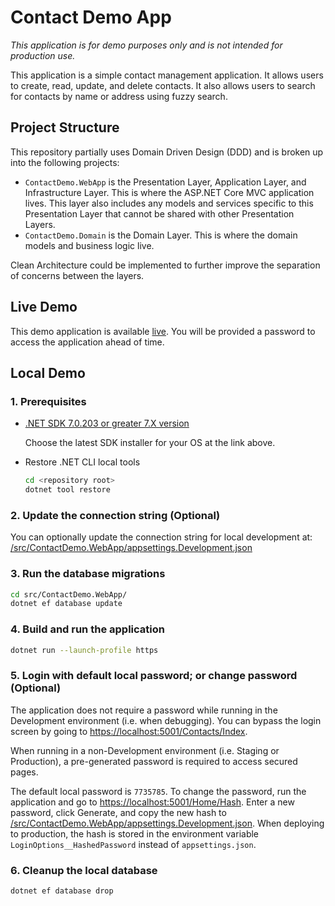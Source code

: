 # Contact Demo App

*This application is for demo purposes only and is not intended for production use.*

This application is a simple contact management application. It allows users to create, read, update, and delete contacts. It also allows users to search for contacts by name or address using fuzzy search.

## Project Structure

This repository partially uses Domain Driven Design (DDD) and is broken up into the following projects:
- `ContactDemo.WebApp` is the Presentation Layer, Application Layer, and Infrastructure Layer. This is where the ASP.NET Core MVC application lives. This layer also includes any models and services specific to this Presentation Layer that cannot be shared with other Presentation Layers.
- `ContactDemo.Domain` is the Domain Layer. This is where the domain models and business logic live.

Clean Architecture could be implemented to further improve the separation of concerns between the layers.

## Live Demo

This demo application is available [live](). You will be provided a password to access the application ahead of time.

## Local Demo

### 1. Prerequisites

- [.NET SDK 7.0.203 or greater 7.X version](https://dotnet.microsoft.com/en-us/download/dotnet/7.0)

  Choose the latest SDK installer for your OS at the link above.

- Restore .NET CLI local tools

  ```sh
  cd <repository root>
  dotnet tool restore
  ```

### 2. Update the connection string (Optional)

You can optionally update the connection string for local development at: [/src/ContactDemo.WebApp/appsettings.Development.json](/src/ContactDemo.WebApp/appsettings.Development.json)

### 3. Run the database migrations

```sh
cd src/ContactDemo.WebApp/
dotnet ef database update
```

### 4. Build and run the application

```sh
dotnet run --launch-profile https
```

### 5. Login with default local password; or change password (Optional)

The application does not require a password while running in the Development environment (i.e. when debugging). You can bypass the login screen by going to [https://localhost:5001/Contacts/Index](https://localhost:5001/Contacts/Index).

When running in a non-Development environment (i.e. Staging or Production), a pre-generated password is required to access secured pages.

The default local password is `7735785`. To change the password, run the application and go to [https://localhost:5001/Home/Hash](https://localhost:5001/Home/Hash). Enter a new password, click Generate, and copy the new hash to [/src/ContactDemo.WebApp/appsettings.Development.json](/src/ContactDemo.WebApp/appsettings.Development.json). When deploying to production, the hash is stored in the environment variable `LoginOptions__HashedPassword` instead of `appsettings.json`.

### 6. Cleanup the local database

```sh
dotnet ef database drop
```

